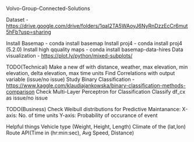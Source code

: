 Volvo-Group-Connected-Solutions

Dataset - https://drive.google.com/drive/folders/1qaI2TA5WAoyJ6NyRnDzzEcCr6mut5hFb?usp=sharing

Install Basemap - conda install basemap 
Install proj4 - conda install proj4 (5.2.0)
Install high qquality maps - conda install basemap-data-hires
Data visualization - https://plot.ly/python/mixed-subplots/

TODO(Technical)
Make a new df with distance, weather, max elevation, min elevation, delta elevation, max time units
Find Correlations with output variable (issue/no issue)
Study Binary Classification - https://www.kaggle.com/klaudiajankowska/binary-classification-methods-comparison
Check Multi-Layer Perceptron for Classification
Classify df_cx as issue/no issue

TODO(Business)
Check Weibull distributions for Predictive Maintanance:
X-axis: No. of time units
Y-axis: Probability of occurance of event

Helpful things
Vehicle type (Weight, Height, Length)
Climate of the (lat,lon)
Route API(Time in (hr:min:sec), Avg Speed, Distance)




